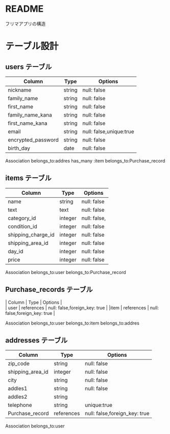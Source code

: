 # README
フリマアプリの構造
# テーブル設計

## users テーブル

| Column             | Type   | Options     |
| ------------------ | ------ | ----------- |
| nickname           | string | null: false |
| family_name        | string | null: false |
| first_name         | string | null: false |
| family_name_kana   | string | null: false |
| first_name_kana    | string | null: false |
| email              | string | null: false,unique:true |
| encrypted_password | string | null: false |
| birth_day          | date   | null: false |

Association
belongs_to:addres
has_many :item
belongs_to:Purchase_record

## items テーブル

| Column | Type   | Options     |
| ------ | ------ | ----------- |
| name                  | string    | null: false |
| text                  | text      | null: false |
| category_id           | integer   | null: false,|
| condition_id          | integer   | null: false |
| shipping_charge_id    | integer   | null: false |
| shipping_area_id      | integer   | null: false |
| day_id                | integer   | null: false |
| price                 | integer   | null: false |

Association
belongs_to:user
belongs_to:Purchase_record
## Purchase_records テーブル
| Column             | Type       | Options     |  
| user               | references | null: false,foreign_key: true |
|item                | references | null: false,foreign_key: true |

Association
belongs_to:user
belongs_to:item
belongs_to:addres

## addresses テーブル
| Column             | Type   | Options     |
| ------------------ | ------ | ----------- |
| zip_code           | string | null: false |
| shipping_area_id   | integer| null: false | 
| city               | string | null: false |
| addles1            | string | null: false |
| addles2            | string |
| telephone          | string | unique:true |
| Purchase_record    | references | null: false,foreign_key: true |

Association
belongs_to:user